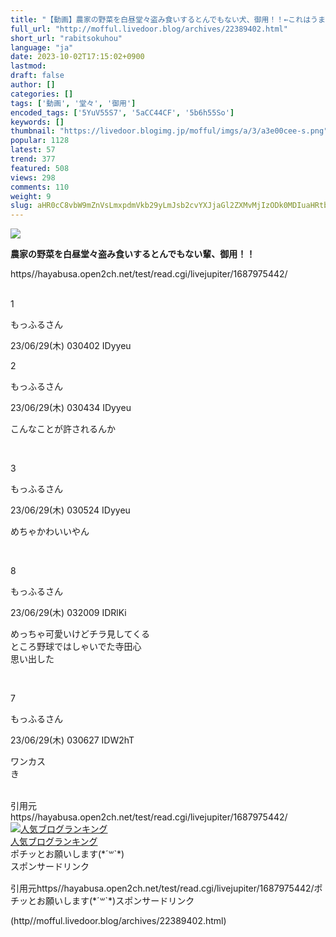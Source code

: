 ```yaml
---
title: "【動画】農家の野菜を白昼堂々盗み食いするとんでもない犬、御用！！←これはうまいーヌwwww "
full_url: "http://mofful.livedoor.blog/archives/22389402.html"
short_url: "rabitsokuhou"
language: "ja"
date: 2023-10-02T17:15:02+0900
lastmod: 
draft: false
author: []
categories: []
tags: ['動画', '堂々', '御用']
encoded_tags: ['5YuV55S7', '5aCC44CF', '5b6h55So']
keywords: []
thumbnail: "https://livedoor.blogimg.jp/mofful/imgs/a/3/a3e00cee-s.png"
popular: 1128
latest: 57
trend: 377
featured: 508
views: 298
comments: 110
weight: 9
slug: aHR0cC8vbW9mZnVsLmxpdmVkb29yLmJsb2cvYXJjaGl2ZXMvMjIzODk0MDIuaHRtbA==
---
```


![](https://livedoor.blogimg.jp/mofful/imgs/a/3/a3e00cee-s.png)

<div><p><b><p>農家の野菜を白昼堂々盗み食いするとんでもない輩、御用！！</p></b> https//hayabusa.open2ch.net/test/read.cgi/livejupiter/1687975442/</p><p class='t_h'><br>1 <p>もっふるさん</p> <p> 23/06/29(木) 030402 IDyyeu</p></p><p class='t_h'>2 <p>もっふるさん</p> <p> 23/06/29(木) 030434 IDyyeu</p></p> <p class='t_b'> こんなことが許されるんか</p><br> <p class='t_h'>3 <p>もっふるさん</p> <p> 23/06/29(木) 030524 IDyyeu</p></p> <p class='t_b'> めちゃかわいいやん </p><br> <p class='t_h'>8 <p>もっふるさん</p> <p> 23/06/29(木) 032009 IDRlKi</p></p> <p class='t_b'> めっちゃ可愛いけどチラ見してくる<br>ところ野球ではしゃいでた寺田心<br>思い出した </p><br> <p class='t_h'>7 <p>もっふるさん</p> <p> 23/06/29(木) 030627 IDW2hT</p></p> <p class='t_b'> ワンカス<br>き</p><br>引用元<br> https//hayabusa.open2ch.net/test/read.cgi/livejupiter/1687975442/<br><a href='//blog.with2.net/link/?2036932'><img title='人気ブログランキング' src='https//blog.with2.net/img/banner/banner_21.gif'></a><br><a href='//blog.with2.net/link/?2036932'>人気ブログランキング</a><br>ポチッとお願いします(*´꒳`*)<br>スポンサードリンク<br><img alt='' src='https//www11.a8.net/0.gif?a8mat=3BDUGQ+4RHMA+2HOM+BS629' height='1' width='1' border='0'> <p>引用元https//hayabusa.open2ch.net/test/read.cgi/livejupiter/1687975442/ポチッとお願いします(*´꒳`*)スポンサードリンク</p></div>

(http//mofful.livedoor.blog/archives/22389402.html)
